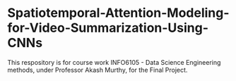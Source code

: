 # Spatiotemporal-Attention-Modeling-for-Video-Summarization-Using-CNNs
This respository is for course work INFO6105 - Data Science Engineering methods, under Professor Akash Murthy, for the Final Project.
